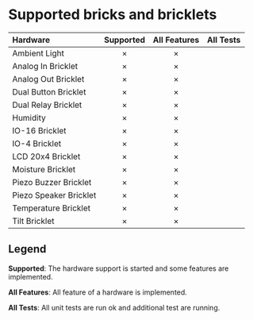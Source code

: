 # Supported bricks and bricklets

Hardware               | Supported | All Features | All Tests
:--------------------- | :-------: | :----------: | :-------:
Ambient Light          |  ×        |  ×           |  
Analog In Bricklet     |  ×        |  ×           |  
Analog Out Bricklet    |  ×        |  ×           |
Dual Button Bricklet   |  ×        |  ×           |
Dual Relay Bricklet    |  ×        |  ×           |
Humidity               |  ×        |  ×           |
IO-16 Bricklet         |  ×        |  ×           |
IO-4 Bricklet          |  ×        |  ×           |
LCD 20x4 Bricklet      |  ×        |  ×           |
Moisture Bricklet      |  ×        |  ×           |
Piezo Buzzer Bricklet  |  ×        |  ×           |
Piezo Speaker Bricklet |  ×        |  ×           |
Temperature Bricklet   |  ×        |  ×           |
Tilt Bricklet          |  ×        |  ×           |


## Legend

**Supported**: The hardware support is started and some features are implemented.

**All Features**: All feature of a hardware is implemented.

**All Tests**: All unit tests are run ok and additional test are running.
